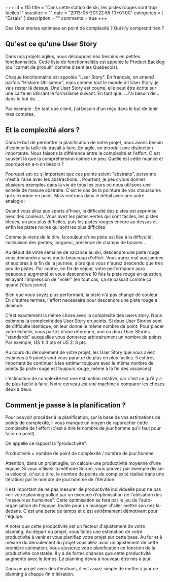 +++
id = 115
title = "Dans cette station de ski, les pistes rouges sont trop faciles !"
soustitre = ""
date = "2013-05-20T22:55:10+01:00"
categories = [ "Essais" ]
description = ""
comments = true
+++

<div class="chapo">Des User stories estimées en point de complexité ? Qui n'y comprend rien ?</div>

## Qu'est ce qu'une User Story
Dans nos projets agiles, nous découpons nos besoins en petites fonctionnalités. Cette liste de fonctionnalités est appelée le Product Backlog (ou "carnet de produit" comme disent les Quebecois).

Chaque fonctionnalité est appelée "User Story". En francais, on entend parfois "Histoire Utilisateur", mais comme tout le monde dit User Story, je vais rester là dessus. Une User Story est courte, elle peut être écrite sur une carte en utilisant le formalisme suivant. 
En tant que... J'ai besoin de... dans le but de... 

Par exemple&nbsp;:
En tant que client, j'ai besoin d'un reçu dans le but de tenir mes comptes.

## Et la complexité alors&nbsp;?

Dans le but de permettre la planification de notre projet, nous avons besoin d'estimer la taille du travail à faire. En agile, on introduit une distinction importante. Nous faisons la différence entre la complexité et l'effort. C'est souvent là que la compréhension coince un peu. Quelle est cette nuance et pourquoi en a-t-on besoin&nbsp;?

Pourquoi est-ce si important que ces points soient "abstraits", personne n'est à l'aise avec les abstractions... Pourtant, je peux vous donner plusieurs exemples dans la vie de tous les jours où nous utilisons une échelle de mesure abstraite. C'est le cas de la pointure de vos chaussures qui s'exprime en point. Mais rentrons dans le détail avec une autre analogie&nbsp;:

Quand vous allez aux sports d'hiver, la difficulté des pistes est exprimée avec des couleurs. Vous avez les pistes vertes qui sont faciles, les pistes bleues, un peu plus difficiles, puis les pistes rouges encore au dessus et enfin les pistes noires qui sont les plus difficiles. 

Comme je viens de le dire, la couleur d'une piste est liée à la difficulté, inclinaison des pentes, longueur, présence de champs de bosses... 

Au début de votre semaine de vacance au ski, descendre une piste rouge vous demandera sans doute beaucoup d'effort. Vous aurez mal aux jambes et aux bras à la fin de la journée, alors que vous n'aurez descendu que très peu de pistes. Par contre, en fin de séjour, votre performance aura beaucoup augmenté et vous descendrez 10 fois la piste rouge en question, en ayant l'impression de "voler" (en tout cas, ça se passait comme ça quand j'étais jeune).

Bien que vous soyez plus performant, la piste n'a pas changé de couleur. En d'autres termes, l'effort necessaire pour descendre une piste rouge a diminué. 

C'est exactement la même chose avec la complexité des users story. Nous estimons la complexité des User Story en points. Si deux User Stories sont de difficulté identique, on leur donne le même nombre de point. Pour placer votre échelle, vous partez d'une référence, une ou deux User Stories "standards" auxquelles vous donnerez arbitrairement un nombre de points. Par exemple, US 1: 3 pts et US 2: 8 pts.

Au cours du déroulement de votre projet, les User Story que vous aviez estimées à 5 points vont vous paraitre de plus en plus faciles. Il est très important de continuer à les estimer toujours avec le même nombre de points (la piste rouge est toujours rouge, même à la fin des vacances). 

L'estimation de complexité est une estimation relative, car c'est ce qu'il y a de plus facile à faire. Notre cerveau est une machine à comparer les choses deux à deux.

## Comment je passe à la planification&nbsp;?

Pour pouvoir procéder à la planification, sur la base de vos estimations de points de complexité, il vous manque un moyen de rapprocher cette complexité de l'effort (c'est à dire le nombre de jour.homme qu'il faut pour faire un point).

On appelle ce rapport la "productivité". 

Productivité = nombre de point de complexité / nombre de jour.homme

Attention, dans un projet agile, on calcule une productivité moyenne d'une équipe. Si vous utilisez la méthode Scrum, vous pouvez par exemple diviser la vélocité, (c'est à dire, le nombre de points de complexité réalisé dans une itération) par le nombre de jour.homme de l'itération

Il est important de ne pas mesurer de productivité individuelle pour ne pas voir votre planning pollué par un exercice d'optimisation de l'utilisation des "ressources humaines". Cette optimisation se fera par le jeu de l'auto-organisation de l'équipe. Inutile pour un manager d'aller mettre son nez là-dedans. C'est une perte de temps et c'est extrêmement démotivant pour l'équipe.

A noter que cette productivité est un facteur d'ajustement de votre planning. 
Au départ du projet, vous faites une estimation de votre productivité à venir et vous planifiez votre projet sur cette base. Au fur et à mesure du déroulement du projet vous allez avoir un ajustement de cette première estimation. Vous ajusterez votre planification en fonction de la productivité constatée. Il y a de fortes chances que cette productivité augmente avec le temps. Le planning devra à nouveau être mis à jour.

Dans un projet avec des itérations, il est assez simple de mettre à jour ce planning à chaque fin d'itération.
